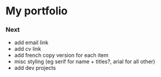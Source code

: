 # My portfolio


### Next
- add email link
- add cv link 
- add french copy version for each item
- misc styling (eg serif for name + titles?, arial for all other)
- add dev projects